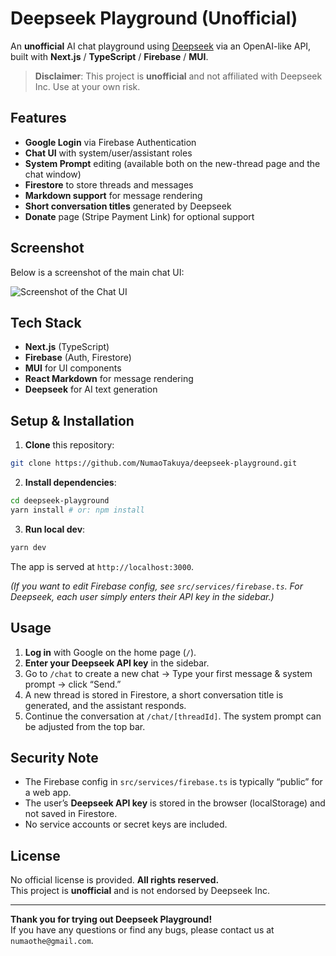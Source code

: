 # Deepseek Playground (Unofficial)

An **unofficial** AI chat playground using [Deepseek](https://platform.deepseek.com/) via an OpenAI-like API, built with **Next.js** / **TypeScript** / **Firebase** / **MUI**.

> **Disclaimer**: This project is **unofficial** and not affiliated with Deepseek Inc. Use at your own risk.

## Features

- **Google Login** via Firebase Authentication
- **Chat UI** with system/user/assistant roles
- **System Prompt** editing (available both on the new-thread page and the chat window)
- **Firestore** to store threads and messages
- **Markdown support** for message rendering
- **Short conversation titles** generated by Deepseek
- **Donate** page (Stripe Payment Link) for optional support

## Screenshot

Below is a screenshot of the main chat UI:

![Screenshot of the Chat UI](/images/screenshot.png)

## Tech Stack

- **Next.js** (TypeScript)
- **Firebase** (Auth, Firestore)
- **MUI** for UI components
- **React Markdown** for message rendering
- **Deepseek** for AI text generation

## Setup & Installation

1. **Clone** this repository:

```bash
git clone https://github.com/NumaoTakuya/deepseek-playground.git
```

2. **Install dependencies**:

```bash
cd deepseek-playground
yarn install # or: npm install
```

3. **Run local dev**:

```bash
yarn dev
```

The app is served at `http://localhost:3000`.

_(If you want to edit Firebase config, see `src/services/firebase.ts`. For Deepseek, each user simply enters their API key in the sidebar.)_

## Usage

1. **Log in** with Google on the home page (`/`).
2. **Enter your Deepseek API key** in the sidebar.
3. Go to `/chat` to create a new chat → Type your first message & system prompt → click “Send.”
4. A new thread is stored in Firestore, a short conversation title is generated, and the assistant responds.
5. Continue the conversation at `/chat/[threadId]`. The system prompt can be adjusted from the top bar.

## Security Note

- The Firebase config in `src/services/firebase.ts` is typically “public” for a web app.
- The user’s **Deepseek API key** is stored in the browser (localStorage) and not saved in Firestore.
- No service accounts or secret keys are included.

## License

No official license is provided. **All rights reserved.**  
This project is **unofficial** and is not endorsed by Deepseek Inc.

---

**Thank you for trying out Deepseek Playground!**  
If you have any questions or find any bugs, please contact us at `numaothe@gmail.com`.
